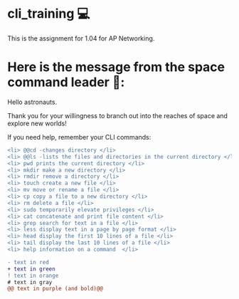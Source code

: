 # cli_training 💻
This is the assignment for 1.04 for AP Networking. 

# Here is the message from the space command leader 🚀: 

Hello astronauts. 

Thank you for your willingness to branch out 
into the reaches of space and explore new worlds!

If you need help, remember your CLI commands:
```diff
<li> @@cd -changes directory </li>
<li> @@ls -lists the files and directories in the current directory </li>
<li> pwd prints the current directory </li>
<li> mkdir make a new directory </li>
<li> rmdir remove a directory </li>
<li> touch create a new file </li>
<li> mv move or rename a file </li>
<li> cp copy a file to a new directory </li>
<li> rm delete a file </li>
<li> sudo temporarily elevate privileges </li>
<li> cat concatenate and print file content </li>
<li> grep search for text in a file </li>
<li> less display text in a page by page format </li>
<li> head display the first 10 lines of a file </li>
<li> tail display the last 10 lines of a file </li>
<li> help information on a command  </li>
```
```diff
- text in red
+ text in green
! text in orange
# text in gray
@@ text in purple (and bold)@@
```

